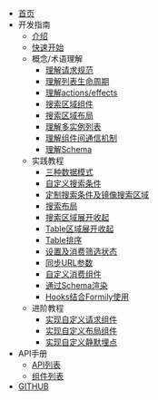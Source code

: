 - [首页](./home.tsx)
- 开发指南
   - [介绍](./README.md)
   - [快速开始](./quickStart.md)
   - 概念/术语理解
      - [理解请求规范](./interface/query.md)
      - [理解列表生命周期](./interface/lifecycle.md)
      - [理解actions/effects](./interface/actions.md)
      - [搜索区域组件](./interface/fields.md)
      - [搜索区域布局](./interface/layout.md)      
      - [理解多实例列表](./interface/multiple.md)
      - [理解组件间通信机制](./interface/communicate.md)
      - [理解Schema](./schema/index.md)
   - 实践教程
      - [三种数据模式](./demo/mode.md)
      - [自定义搜索条件](./demo/customField.md)
      - [定制搜索条件及镜像搜索区域](./demo/multiFilter.md)
      - [搜索布局](./demo/layout.md)
      - [搜索区域展开收起](./demo/expand.md)
      - [Table区域展开收起](./demo/expandTable.md)
      - [Table排序](./demo/sorterTable.md)
      - [设置及消费筛选状态](./demo/selection.md)
      - [同步URL参数](./demo/syncParams.md)
      - [自定义消费组件](./demo/consumer.md)
      - [通过Schema渲染](./schema/practise.md)
      - [Hooks结合Formily使用](./demo/hooks.md)
   - 进阶教程
      - [实现自定义请求组件](./advanced/query.md)
      - [实现自定义布局组件](./advanced/layout.md)
      - [实现自定义静默埋点](./advanced/dot.md)
- API手册
   - [API列表](./api/index.md)
   - [组件列表](./api/component.md)
- [GITHUB](https://github.com/alibaba/AList)